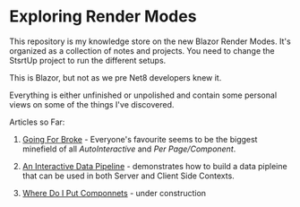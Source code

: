 # Exploring Render Modes

This repository is my knowledge store on the new Blazor Render Modes.  It's organized as a collection of notes and projects.  You need to change the StsrtUp project to run the different setups. 

This is Blazor, but not as we pre Net8 developers knew it.

Everything is either unfinished or unpolished and contain some personal views on some of the things I've discovered.

Articles so Far:

1. [Going For Broke](./Documents/Going-For-Broke.md) - Everyone's favourite seems to be the biggest minefield of all *AutoInteractive* and *Per Page/Component*.

2. [An Interactive Data Pipeline](./Documents/An-Interactive-Data-Pipeline.md) - demonstrates how to build a data pipleine that can be used in both Server and Client Side Contexts.

3. [Where Do I Put Componnets](./Documents/Where-Do-I-Put-Components.md) - under construction